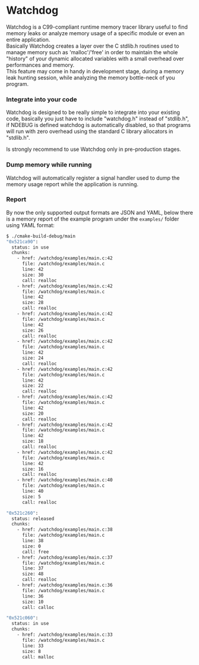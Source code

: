Watchdog
=========

Watchdog is a C99-compliant runtime memory tracer library useful to find memory leaks or analyze memory usage of a 
specific module or even an entire application.  
Basically Watchdog creates a layer over the C stdlib.h routines used to manage memory such as 'malloc'/'free' in order 
to maintain the whole "history" of your dynamic allocated variables with a small overhead over performances and memory.  
This feature may come in handy in development stage, during a memory leak hunting session, while analyzing the memory 
bottle-neck of you program.

### Integrate into your code

Watchdog is designed to be really simple to integrate into your existing code, basically you just have to include 
"watchdog.h" instead of "stdlib.h", if NDEBUG is defined watchdog is automatically disabled, so that programs will run 
with zero overhead using the standard C library allocators in "stdlib.h". 

Is strongly recommend to use Watchdog only in pre-production stages.

### Dump memory while running

Watchdog will automatically register a signal handler used to dump the memory usage report while the application is running.  

### Report 

By now the only supported output formats are JSON and YAML,
below there is a memory report of the example program under the `examples/` folder using YAML format:

```bash
$ ./cmake-build-debug/main
"0x521ca90":
  status: in use
  chunks:
    - href: /watchdog/examples/main.c:42
      file: /watchdog/examples/main.c
      line: 42
      size: 30
      call: realloc
    - href: /watchdog/examples/main.c:42
      file: /watchdog/examples/main.c
      line: 42
      size: 28
      call: realloc
    - href: /watchdog/examples/main.c:42
      file: /watchdog/examples/main.c
      line: 42
      size: 26
      call: realloc
    - href: /watchdog/examples/main.c:42
      file: /watchdog/examples/main.c
      line: 42
      size: 24
      call: realloc
    - href: /watchdog/examples/main.c:42
      file: /watchdog/examples/main.c
      line: 42
      size: 22
      call: realloc
    - href: /watchdog/examples/main.c:42
      file: /watchdog/examples/main.c
      line: 42
      size: 20
      call: realloc
    - href: /watchdog/examples/main.c:42
      file: /watchdog/examples/main.c
      line: 42
      size: 18
      call: realloc
    - href: /watchdog/examples/main.c:42
      file: /watchdog/examples/main.c
      line: 42
      size: 16
      call: realloc
    - href: /watchdog/examples/main.c:40
      file: /watchdog/examples/main.c
      line: 40
      size: 5
      call: realloc

"0x521c260":
  status: released
  chunks:
    - href: /watchdog/examples/main.c:38
      file: /watchdog/examples/main.c
      line: 38
      size: 0
      call: free
    - href: /watchdog/examples/main.c:37
      file: /watchdog/examples/main.c
      line: 37
      size: 48
      call: realloc
    - href: /watchdog/examples/main.c:36
      file: /watchdog/examples/main.c
      line: 36
      size: 10
      call: calloc

"0x521c060":
  status: in use
  chunks:
    - href: /watchdog/examples/main.c:33
      file: /watchdog/examples/main.c
      line: 33
      size: 8
      call: malloc
```
